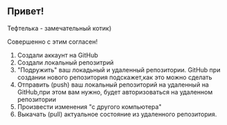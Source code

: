 ## Привет!

Тефтелька - замечательный котик)

Совершенно с этим согласен!

1. Создали аккаунт на GitHub
2. Создали локальный репозитрий
3. "Подружить" ваш локадьный и удаленный репозитории. GitHub при создании нового репозитория подскажет,как это можно сделать
4. Отправить (push) ваш локальный репозиторий на удаленный на GitHub,при этом вам нужно, будет авторизоваться на удаленном репозитории 
5. Произвести изменения "с другого компьютера"
6. Выкачать (pull) актуальное состояние из удаленного репозитория.  